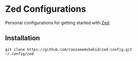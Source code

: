 # Zed Configurations

Personal configurations for getting started with [Zed](https://zed.dev/)

## Installation

```shell
git clone https://github.com/raozaeemshahid/zed-config.git ~/.config/zed
```
